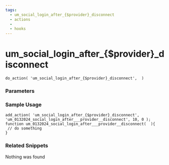 ```yaml
---
tags: 
  - um_social_login_after_{$provider}_disconnect
  - actions
  - 
  - hooks
---
```

# um\_social\_login\_after\_{$provider}\_disconnect

``` php:no-line-numbers
do_action( 'um_social_login_after_{$provider}_disconnect',  )
```
<div class='hook-sep'></div>

### Parameters

<div class='hook-sep'></div>



### Sample Usage

``` php:no-line-numbers
add_action( 'um_social_login_after_{$provider}_disconnect', 'um_0132024_social_login_after___provider__disconnect', 10, 0 );
function um_0132024_social_login_after___provider__disconnect(  ){
 // do something
}
```
<div class='hook-sep'></div>



### Related Snippets

Nothing was found

